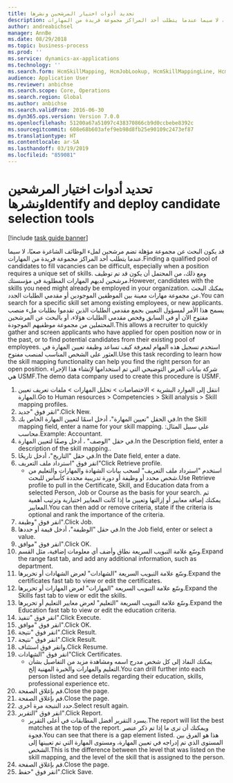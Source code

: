 ```yaml
---
title: تحديد أدوات اختيار المرشحين ونشرها
description: قد يكون البحث عن مجموعة مؤهلة تضم مرشحين لملء الوظائف الشاغرة صعبًا، لا سيما عندما يتطلب أحد المراكز مجموعة فريدة من المهارات.
author: andreabichsel
manager: AnnBe
ms.date: 08/29/2018
ms.topic: business-process
ms.prod: ''
ms.service: dynamics-ax-applications
ms.technology: ''
ms.search.form: HcmSkillMapping, HcmJobLookup, HcmSkillMappingLine, HcmPersonCertificate, CCHTMLPrintPreview
audience: Application User
ms.reviewer: anbichse
ms.search.scope: Core, Operations
ms.search.region: Global
ms.author: anbichse
ms.search.validFrom: 2016-06-30
ms.dyn365.ops.version: Version 7.0.0
ms.openlocfilehash: 51200a67a51097c438370866cb9d0ccbebe8392c
ms.sourcegitcommit: 608e68b603afef9eb98d8fb25e90109c2473ef87
ms.translationtype: HT
ms.contentlocale: ar-SA
ms.lasthandoff: 03/19/2019
ms.locfileid: "859081"
---
```

# <a name="identify-and-deploy-candidate-selection-tools"></a><span data-ttu-id="7a86c-103">تحديد أدوات اختيار المرشحين ونشرها</span><span class="sxs-lookup"><span data-stu-id="7a86c-103">Identify and deploy candidate selection tools</span></span>

[!include [task guide banner](../../includes/task-guide-banner.md)]

<span data-ttu-id="7a86c-104">قد يكون البحث عن مجموعة مؤهلة تضم مرشحين لملء الوظائف الشاغرة صعبًا، لا سيما عندما يتطلب أحد المراكز مجموعة فريدة من المهارات.</span><span class="sxs-lookup"><span data-stu-id="7a86c-104">Finding a qualified pool of candidates to fill vacancies can be difficult, especially when a position requires a unique set of skills.</span></span>  <span data-ttu-id="7a86c-105">ومع ذلك، من المحتمل أن يكون قد تم توظيف مرشحين لديهم المهارات المطلوبة في مؤسستك.</span><span class="sxs-lookup"><span data-stu-id="7a86c-105">However, candidates with the skills you need might already be employed in your organization.</span></span> <span data-ttu-id="7a86c-106">يمكنك البحث عن مجموعة مهارات معينة بين الموظفين الموجودين أو مقدمي الطلبات الجدد.</span><span class="sxs-lookup"><span data-stu-id="7a86c-106">You can search for a specific skill set among existing employees, or new applicants.</span></span> <span data-ttu-id="7a86c-107">يسمح هذا الأمر لمسؤول التعيين بجمع مقدمي الطلبات الذين تقدموا بطلبات ملء منصب مفتوح الآن أو في السابق وفحص مقدمي الطلبات هؤلاء، أو بالبحث عن المرشحين المحتملين من مجموعة موظفيهم الموجودة.</span><span class="sxs-lookup"><span data-stu-id="7a86c-107">This allows a recruiter to quickly gather and screen applicants who have applied for open position now or in the past, or to find potential candidates from their existing pool of employees.</span></span> <span data-ttu-id="7a86c-108">استخدم تسجيل هذه المهام لمعرفة كيف تساعد وظيفة تعيين المهارة في العثور على الشخص المناسب لمنصب مفتوح.</span><span class="sxs-lookup"><span data-stu-id="7a86c-108">Use this task recording to learn how the skill mapping functionality can help you find the right person for an open position.</span></span> <span data-ttu-id="7a86c-109">شركة بيانات العرض التوضيحي التي تم استخدامها لإنشاء هذا الإجراء هي USMF.</span><span class="sxs-lookup"><span data-stu-id="7a86c-109">The demo data company used to create this procedure is USMF.</span></span>

1. <span data-ttu-id="7a86c-110">انتقل إلى الموارد البشرية > الاختصاصات > تحليل المهارات > ملفات تعريف تعيين المهارة.</span><span class="sxs-lookup"><span data-stu-id="7a86c-110">Go to Human resources > Competencies > Skill analysis > Skill mapping profiles.</span></span>
2. <span data-ttu-id="7a86c-111">انقر فوق "جديد".</span><span class="sxs-lookup"><span data-stu-id="7a86c-111">Click New.</span></span>
3. <span data-ttu-id="7a86c-112">في الحقل "تعيين المهارة"، أدخل اسمًا لتعيين المهارة الخاص بك.</span><span class="sxs-lookup"><span data-stu-id="7a86c-112">In the Skill mapping field, enter a name for your skill mapping.</span></span>  <span data-ttu-id="7a86c-113">على سبيل المثال: محاسب.</span><span class="sxs-lookup"><span data-stu-id="7a86c-113">Example: Accountant.</span></span>
4. <span data-ttu-id="7a86c-114">في حقل "الوصف" ، أدخل وصفًا لتعيين المهارة.</span><span class="sxs-lookup"><span data-stu-id="7a86c-114">In the Description field, enter a description of the skill mapping..</span></span>
5. <span data-ttu-id="7a86c-115">في حقل "التاريخ"، أدخل تاريخًا.</span><span class="sxs-lookup"><span data-stu-id="7a86c-115">In the Date field, enter a date.</span></span>
6. <span data-ttu-id="7a86c-116">انقر فوق "استرداد ملف التعريف"</span><span class="sxs-lookup"><span data-stu-id="7a86c-116">Click Retrieve profile.</span></span>
    * <span data-ttu-id="7a86c-117">استخدم "استرداد ملف التعريف" لسحب بيانات الشهادة والمهارات والتعليم من شخص محدد أو وظيفة أو دورة تدريبية محددة كأساس للبحث.</span><span class="sxs-lookup"><span data-stu-id="7a86c-117">Use Retrieve profile to pull in the Certificate, Skill, and Education data from a selected Person, Job or Course as the basis for your search.</span></span>   <span data-ttu-id="7a86c-118">ثم يمكنك إضافة معايير أو إزالتها وتعيين ما إذا كانت المعايير اختيارية وترتيب أهمية المعايير.</span><span class="sxs-lookup"><span data-stu-id="7a86c-118">You can then add or remove criteria, state if the criteria is optional and rank the importance of the criteria.</span></span>  
7. <span data-ttu-id="7a86c-119">انقر فوق "وظيفة".</span><span class="sxs-lookup"><span data-stu-id="7a86c-119">Click Job.</span></span>
8. <span data-ttu-id="7a86c-120">في حقل "الوظيفة"، أدخل قيمة أو حددها.</span><span class="sxs-lookup"><span data-stu-id="7a86c-120">In the Job field, enter or select a value.</span></span>
9. <span data-ttu-id="7a86c-121">انقر فوق "موافق".</span><span class="sxs-lookup"><span data-stu-id="7a86c-121">Click OK.</span></span>
10. <span data-ttu-id="7a86c-122">وسّع علامة التبويب السريعة نطاق وأضف أي معلومات إضافية، مثل القسم‬.</span><span class="sxs-lookup"><span data-stu-id="7a86c-122">Expand the range fast tab, and add any additional information, such as department.</span></span>
11. <span data-ttu-id="7a86c-123">وسّع علامة التبويب السريعة "الشهادات" لعرض الشهادات أو تحريرها.</span><span class="sxs-lookup"><span data-stu-id="7a86c-123">Expand the certificates fast tab to view or edit the certificates.</span></span>
12. <span data-ttu-id="7a86c-124">وسّع علامة التبويب السريعة "المهارات" لعرض المهارات أو تحريرها.</span><span class="sxs-lookup"><span data-stu-id="7a86c-124">Expand the Skills fast tab to view or edit the skills.</span></span>
13. <span data-ttu-id="7a86c-125">وسّع علامة التبويب السريعة "التعليم‬" لعرض معايير التعليم‬ أو تحريرها.</span><span class="sxs-lookup"><span data-stu-id="7a86c-125">Expand the Education fast tab to view or edit the education criteria.</span></span>
14. <span data-ttu-id="7a86c-126">انقر فوق "تنفيذ".</span><span class="sxs-lookup"><span data-stu-id="7a86c-126">Click Execute.</span></span>
15. <span data-ttu-id="7a86c-127">انقر فوق "موافق".</span><span class="sxs-lookup"><span data-stu-id="7a86c-127">Click OK.</span></span>
16. <span data-ttu-id="7a86c-128">انقر فوق "نتيجة".</span><span class="sxs-lookup"><span data-stu-id="7a86c-128">Click Result.</span></span>
17. <span data-ttu-id="7a86c-129">انقر فوق "نتيجة".</span><span class="sxs-lookup"><span data-stu-id="7a86c-129">Click Result.</span></span>
18. <span data-ttu-id="7a86c-130">وانقر فوق استئناف.</span><span class="sxs-lookup"><span data-stu-id="7a86c-130">Click Resume.</span></span>
19. <span data-ttu-id="7a86c-131">انقر فوق "الشهادات"</span><span class="sxs-lookup"><span data-stu-id="7a86c-131">Click Certificates.</span></span>
    * <span data-ttu-id="7a86c-132">يمكنك النفاذ إلى كل شخص مدرج اسمه ومشاهدة مزيد من التفاصيل بشأن التعليم والمهارات والخبرة المهنية إلخ.</span><span class="sxs-lookup"><span data-stu-id="7a86c-132">You can drill further into each person listed and see details regarding their education, skills, professional experience etc.</span></span>  
20. <span data-ttu-id="7a86c-133">قم بإغلاق الصفحة.</span><span class="sxs-lookup"><span data-stu-id="7a86c-133">Close the page.</span></span>
21. <span data-ttu-id="7a86c-134">قم بإغلاق الصفحة.</span><span class="sxs-lookup"><span data-stu-id="7a86c-134">Close the page.</span></span>
22. <span data-ttu-id="7a86c-135">حدد النتيجة مرة أخرى.</span><span class="sxs-lookup"><span data-stu-id="7a86c-135">Select result again.</span></span>
23. <span data-ttu-id="7a86c-136">انقر فوق "التقرير".</span><span class="sxs-lookup"><span data-stu-id="7a86c-136">Click Report.</span></span>
    * <span data-ttu-id="7a86c-137">يسرد التقرير أفضل المطابقات في أعلى التقرير.</span><span class="sxs-lookup"><span data-stu-id="7a86c-137">The report will list the best matches at the top of the report.</span></span>  <span data-ttu-id="7a86c-138">ويمكنك أن ترى ما إذا تم ذكر عنصر فجوة.</span><span class="sxs-lookup"><span data-stu-id="7a86c-138">You can see that there is a gap element listed.</span></span>  <span data-ttu-id="7a86c-139">هذا هو الفرق بين المستوى الذي تم إدراجه في تعيين المهارة، ومستوى المهارة التي تم تعيينها إلى الشخص.</span><span class="sxs-lookup"><span data-stu-id="7a86c-139">This is the difference between the level that was listed on the skill mapping, and the level of the skill that is assigned to the person.</span></span>  
24. <span data-ttu-id="7a86c-140">قم بإغلاق الصفحة.</span><span class="sxs-lookup"><span data-stu-id="7a86c-140">Close the page.</span></span>
25. <span data-ttu-id="7a86c-141">انقر فوق "حفظ".</span><span class="sxs-lookup"><span data-stu-id="7a86c-141">Click Save.</span></span>

